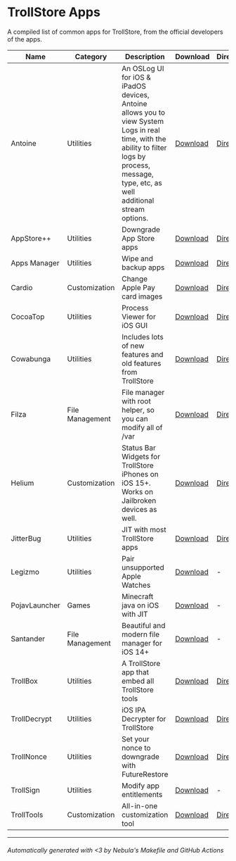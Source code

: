 # TrollStore Apps

A compiled list of common apps for TrollStore, from the official developers of the apps.

| Name          | Category        | Description                                                                                                                                                                                   | Download                                                                                 | Direct                                                                                                                     |
| ------------- | --------------- | --------------------------------------------------------------------------------------------------------------------------------------------------------------------------------------------- | ---------------------------------------------------------------------------------------- | -------------------------------------------------------------------------------------------------------------------------- |
| Antoine       | Utilities       | An OSLog UI for iOS & iPadOS devices, Antoine allows you to view System Logs in real time, with the ability to filter logs by process, message, type, etc, as well additional stream options. | [Download](https://github.com/NSAntoine/Antoine/releases)                                | [Direct](https://github.com/NSAntoine/Antoine/releases/latest/download/AntoineTrollStore.tipa)                             |
| AppStore++    | Utilities       | Downgrade App Store apps                                                                                                                                                                      | [Download](https://github.com/CokePokes/AppStorePlus-TrollStore/releases)                | [Direct](https://github.com/CokePokes/AppStorePlus-TrollStore/releases/download/v1.2-1/AppStore++_TrollStore_v1.0.3-2.ipa) |
| Apps Manager  | Utilities       | Wipe and backup apps                                                                                                                                                                          | [Download](https://www.tigisoftware.com/default/?p=435)                                  | [Direct](https://tigisoftware.com/download/AppsManager_1.7.0.ipa)                                                          |
| Cardio        | Customization   | Change Apple Pay card images                                                                                                                                                                  | [Download](https://github.com/cisc0disco/Cardio/releases)                                | [Direct](https://github.com/cisc0disco/Cardio/releases/latest/download/Cardio.ipa)                                         |
| CocoaTop      | Utilities       | Process Viewer for iOS GUI                                                                                                                                                                    | [Download](https://github.com/D0m0/CocoaTop/releases)                                    | [Direct](https://raw.githubusercontent.com/baziex/TrollStoreApps/main/TrollStoreApps/CocoaTopTS_BZ.ipa)                    |
| Cowabunga     | Utilities       | Includes lots of new features and old features from TrollStore                                                                                                                                | [Download](https://github.com/leminlimez/Cowabunga/releases)                             | [Direct](https://github.com/leminlimez/Cowabunga/releases/download/v8.0.3/Cowabunga.ipa)                                   |
| Filza         | File Management | File manager with root helper, so you can modify all of /var                                                                                                                                  | [Download](https://www.tigisoftware.com/default/?p=439)                                  | [Direct](https://tigisoftware.com/download/Filza_NoURLScheme_4.0.0.ipa)                                                    |
| Helium        | Customization   | Status Bar Widgets for TrollStore iPhones on iOS 15+. Works on Jailbroken devices as well.                                                                                                    | [Download](https://github.com/leminlimez/Helium/releases)                                | [Direct](https://github.com/leminlimez/Helium/releases/latest/download/Helium.tipa)                                        |
| JitterBug     | Utilities       | JIT with most TrollStore apps                                                                                                                                                                 | [Download](https://github.com/osy/Jitterbug/releases)                                    | [Direct](https://github.com/osy/Jitterbug/releases/latest/download/Jitterbug.ipa)                                          |
| Legizmo       | Utilities       | Pair unsupported Apple Watches                                                                                                                                                                | [Download](https://www.patreon.com/lunotech11)                                           | -                                                                                                                          |
| PojavLauncher | Games           | Minecraft java on iOS with JIT                                                                                                                                                                | [Download](https://github.com/PojavLauncherTeam/PojavLauncher_iOS/releases/tag/v2.1.3)   | -                                                                                                                          |
| Santander     | File Management | Beautiful and modern file manager for iOS 14+                                                                                                                                                 | [Download](https://github.com/SerenaKit/Santander/suites/9297579855/artifacts/436210123) | -                                                                                                                          |
| TrollBox      | Utilities       | A TrollStore app that embed all TrollStore tools                                                                                                                                              | [Download](https://github.com/c22dev/TrollBox/releases)                                  | [Direct](https://github.com/c22dev/TrollBox/releases/latest/download/TrollBox.tipa)                                        |
| TrollDecrypt  | Utilities       | iOS IPA Decrypter for TrollStore                                                                                                                                                              | [Download](https://github.com/donato-fiore/TrollDecrypt/releases)                        | [Direct](https://github.com/donato-fiore/TrollDecrypt/releases/latest/download/TrollDecrypt.tipa)                          |
| TrollNonce    | Utilities       | Set your nonce to downgrade with FutureRestore                                                                                                                                                | [Download](https://github.com/opa334/TrollNonce/releases)                                | [Direct](https://github.com/opa334/TrollNonce/releases/latest/download/TrollNonce.tipa)                                    |
| TrollSign     | Utilities       | Modify app entitlements                                                                                                                                                                       | [Download](https://github.com/donato-fiore/TrollDecrypt/releases)                        | -                                                                                                                          |
| TrollTools    | Customization   | All-in-one customization tool                                                                                                                                                                 | [Download](https://github.com/sourcelocation/TrollTools/releases)                        | [Direct](https://github.com/sourcelocation/TrollTools/releases/download/3.0/TrollTools.tipa)                               |

---

###### Automatically generated with <3 by Nebula's Makefile and GitHub Actions